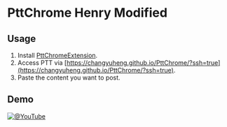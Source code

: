 # PttChrome Henry Modified

## Usage

1. Install [PttChromeExtension](https://github.com/changyuheng/PttChromeExtension).
2. Access PTT via [https://changyuheng.github.io/PttChrome/?ssh=true](https://changyuheng.github.io/PttChrome/?ssh=true).
3. Paste the content you want to post.

## Demo

[![@YouTube](https://img.youtube.com/vi/VeI4pBUCbpI/0.jpg)](https://youtu.be/VeI4pBUCbpI)
